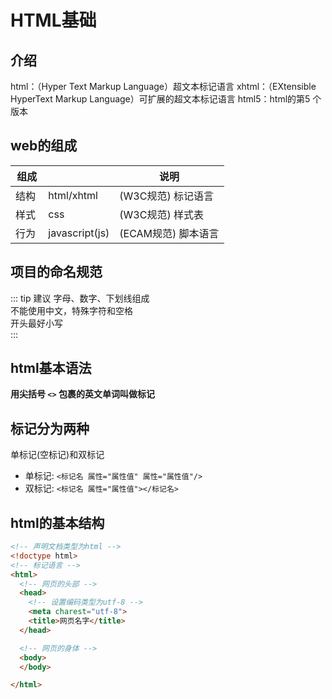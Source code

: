 

# HTML基础

## 介绍
  html：（Hyper Text Markup Language）超文本标记语言 
  xhtml：（EXtensible HyperText Markup Language）可扩展的超文本标记语言 
  html5：html的第5 个版本 

## web的组成 
|  组成  |                 | 说明              |
| :---: | ----------------| ---------------- |
| 结构   | html/xhtml      |(W3C规范)   标记语言|
| 样式   | css             |(W3C规范)     样式表|
| 行为   | javascript(js)  |(ECAM规范)   脚本语言|


## 项目的命名规范 
::: tip 建议
  字母、数字、下划线组成 <br>
  不能使用中文，特殊字符和空格 <br>
  开头最好小写 <br>
:::



## html基本语法 
  **用尖括号 `<>` 包裹的英文单词叫做标记**


## 标记分为两种 
单标记(空标记)和双标记
  - 单标记: `<标记名 属性="属性值" 属性="属性值"/> `
  - 双标记: `<标记名 属性="属性值"></标记名> `


## html的基本结构 
```html
<!-- 声明文档类型为html --> 
<!doctype html> 
<!-- 标记语言 --> 
<html> 
  <!-- 网页的头部 --> 
  <head> 
    <!-- 设置编码类型为utf-8 --> 
    <meta charest="utf-8"> 
    <title>网页名字</title> 
  </head> 

  <!-- 网页的身体 --> 
  <body> 
  </body> 

</html> 
```

